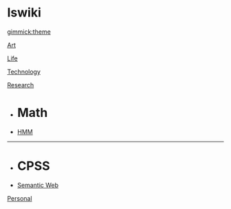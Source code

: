 # Iswiki


<!--
  -- Default theme
  -- (Read: http://dynalon.github.io/mdwiki/#!customizing.md#Theme_chooser)
  -->

[gimmick:theme](flatly)

[Art](pages/art/about.md)

[Life](pages/life/about.md)

[Technology](pages/technology/about.md)

[Research](about.md)

  * # Math
  * [HMM](pages/research/about.md)

  - - - -

  * # CPSS
  * [Semantic Web](pages/research/about.md)

[Personal](pages/personal/about.md)
